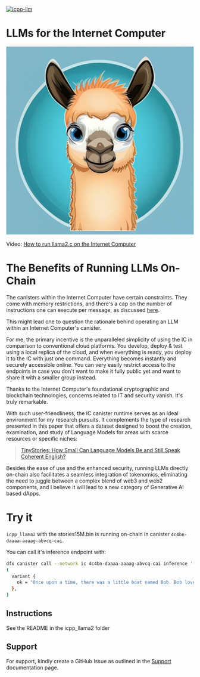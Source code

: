 [![icpp-llm](https://github.com/icppWorld/icpp-llm/actions/workflows/cicd.yml/badge.svg)](https://github.com/icppWorld/icpp-llm/actions/workflows/cicd.yml)

# LLMs for the Internet Computer

![icpp-llm logo](./assets/icpp-llm-logo.png)

Video: [How to run llama2.c on the Internet Computer](https://www.loom.com/share/a065b678df63462fb2f637d1b550b5d2?sid=1aeee693-25c0-4d1f-be0c-8231b53eb742)

# The Benefits of Running LLMs On-Chain

The canisters within the Internet Computer have certain constraints. They come with memory restrictions, and there's a cap on the number of instructions one can execute per message, as discussed [here](https://forum.dfinity.org/t/instruction-limit-is-crushing-me/22070/10?u=icpp).

This might lead one to question the rationale behind operating an LLM within an Internet Computer's canister.

For me, the primary incentive is the unparalleled simplicity of using the IC in comparison to conventional cloud platforms. You develop, deploy & test using a local replica of the cloud, and when everything is ready, you deploy it to the IC with just one command. Everything becomes instantly and securely accessible online. You can very easily restrict access to the endpoints in case you don't want to make it fully public yet and want to share it with a smaller group instead. 

Thanks to the Internet Computer's foundational cryptographic and blockchain technologies, concerns related to IT and security vanish. It's truly remarkable.

With such user-friendliness, the IC canister runtime serves as an ideal environment for my research pursuits. It complements the type of research presented in this paper that offers a dataset designed to boost the creation, examination, and study of Language Models for areas with scarce resources or specific niches:

 > [TinyStories: How Small Can Language Models Be and Still Speak
Coherent English?](https://arxiv.org/pdf/2305.07759.pdf)

Besides the ease of use and the enhanced security, running LLMs directly on-chain also facilitates a seamless integration of tokenomics, eliminating the need to juggle between a complex blend of web3 and web2 components, and I believe it will lead to a new category of Generative AI based dApps.

# Try it

`icpp_llama2` with the stories15M.bin is running on-chain in canister `4c4bn-daaaa-aaaag-abvcq-cai`. 

You can call it's inference endpoint with:

```bash
dfx canister call --network ic 4c4bn-daaaa-aaaag-abvcq-cai inference '(record {prompt = "" : text; steps = 20 : nat64; temperature = 0.8 : float32; topp = 1.0 : float32;})'
(
  variant {
    ok = "Once upon a time, there was a little boat named Bob. Bob loved to float on the water"
  },
)
```


## Instructions

See the README in the icpp_llama2 folder


## Support

For support, kindly create a GitHub Issue as outlined in the [Support](https://docs.icpp.world/support.html) documentation page.
  